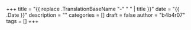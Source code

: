 +++
title = "{{ replace .TranslationBaseName "-" " " | title }}"
date = "{{ .Date }}"
description = ""
categories = []
draft = false
author = "b4b4r07"
tags = []
+++
